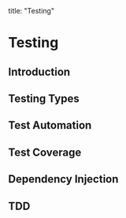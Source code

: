 <frontmatter>
title: "Testing"
</frontmatter>

<link rel="stylesheet" href="{{baseUrl}}/css/textbook.css">

<div class="website-content">

# Testing

## Introduction
<panel header="================================================================"
    type="seamless" alt="introduction">
  <include src="introduction/index.md#main" />
</panel>

## Testing Types
<panel header="================================================================"
    type="seamless" alt="testing types">
  <include src="testingTypes/index.md#main" />
</panel>

## Test Automation
<panel header="================================================================"
    type="seamless" alt="test automation">
  <include src="testAutomation/index.md#main" />
</panel>

## Test Coverage
<panel header="================================================================"
    type="seamless" alt="test coverage">
  <include src="testCoverage/index.md#main" />
</panel>

## Dependency Injection
<panel header="================================================================"
    type="seamless" alt="dependency injection">
  <include src="dependencyInjection/index.md#main" />
</panel>

## TDD
<panel header="================================================================"
    type="seamless" alt="tdd">
  <include src="tdd/index.md#main" />
</panel>

</div>
